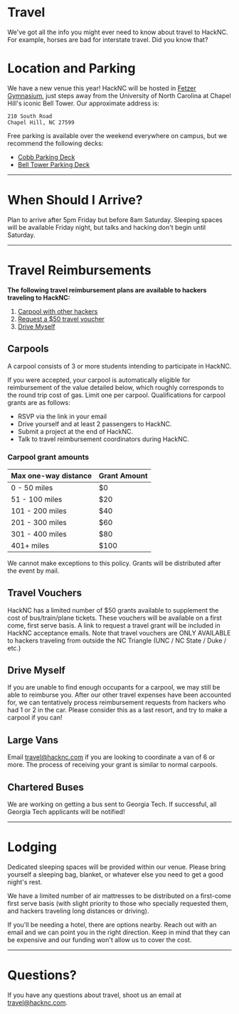 # Travel

We've got all the info you might ever need to know about travel to HackNC.  For example, horses are bad for interstate travel.  Did you know that?

# Location and Parking

We have a new venue this year!  HackNC will be hosted in [Fetzer Gymnasium](https://www.google.com/maps/place/Fetzer+Gym/@35.9090514,-79.0489666,17.25z/data=!4m5!3m4!1s0x0:0xb991103885fe76ce!8m2!3d35.909144!4d-79.0470493), just steps away from the University of North Carolina at Chapel Hill's iconic Bell Tower. Our approximate address is:
```
210 South Road
Chapel Hill, NC 27599
```

Free parking is available over the weekend everywhere on campus, but we recommend the following decks:
* [Cobb Parking Deck](https://www.google.com/maps/dir/Cobb+Parking+Deck,+Chapel+Hill,+NC+27514/Fetzer+Gym,+Student+Recreation+Center+%238610,+Chapel+Hill,+NC/@35.9105634,-79.0485263,17z/data=!3m1!4b1!4m14!4m13!1m5!1m1!1s0x89acc2ea68ddf24b:0x38f6620f02eadfae!2m2!1d-79.0456262!2d35.9117533!1m5!1m1!1s0x89acc2ebcfb4e35d:0xb991103885fe76ce!2m2!1d-79.0470491!2d35.9091438!3e2)
* [Bell Tower Parking Deck](https://www.google.com/maps/dir/Bell+Tower+Parking+Deck,+Chapel+Hill,+NC+27514,+United+States/Fetzer+Gym,+Chapel+Hill,+NC/@35.9082799,-79.0507205,17z/data=!4m14!4m13!1m5!1m1!1s0x89acc2eedc3bd00f:0x2dd3a16fc7f5b0c9!2m2!1d-79.0499983!2d35.9067!1m5!1m1!1s0x89acc2ebcfb4e35d:0xb991103885fe76ce!2m2!1d-79.0470491!2d35.9091438!3e2)

---

# When Should I Arrive?

Plan to arrive after 5pm Friday but before 8am Saturday. Sleeping spaces will be available Friday night, but talks and hacking don't begin until Saturday.

---

# Travel Reimbursements

**The following travel reimbursement plans are available to hackers traveling to HackNC:**

1. [Carpool with other hackers](#carpools)
2. [Request a $50 travel voucher](#travel-vouchers)
3. [Drive Myself](#drive-myself)

## Carpools

A carpool consists of 3 or more students intending to participate in HackNC.

If you were accepted, your carpool is automatically eligible for reimbursement of the value detailed below, which roughly corresponds to the round trip cost of gas. Limit one per carpool. Qualifications for carpool grants are as follows:

* RSVP via the link in your email
* Drive yourself and at least 2 passengers to HackNC.
* Submit a project at the end of HackNC.
* Talk to travel reimbursement coordinators during HackNC.

### Carpool grant amounts

| Max one-way distance | Grant Amount |
| ---                  | ---          |
|0 - 50 miles          | $0           |
|51 - 100 miles        | $20          |
|101 - 200 miles       | $40          |
|201 - 300 miles       | $60          |
|301 - 400 miles       | $80          |
|401+ miles            | $100         |


We cannot make exceptions to this policy. Grants will be distributed after the event by mail.

## Travel Vouchers

HackNC has a limited number of $50 grants available to supplement the cost of bus/train/plane tickets.  These vouchers will be available on a first come, first serve basis.  A link to request a travel grant will be included in HackNC acceptance emails.  Note that travel vouchers are ONLY AVAILABLE to hackers traveling from outside the NC Triangle (UNC / NC State / Duke / etc.)

## Drive Myself 

If you are unable to find enough occupants for a carpool, we may still be able to reimburse you.  After our other travel expenses have been accounted for, we can tentatively process reimbursement requests from hackers who had 1 or 2 in the car.  Please consider this as a last resort, and try to make a carpool if you can!

## Large Vans

Email [travel@hacknc.com](mailto:travel@hacknc.com) if you are looking to coordinate a van of 6 or more. The process of receiving your grant is similar to normal carpools.

## Chartered Buses

We are working on getting a bus sent to Georgia Tech. If successful, all Georgia Tech applicants will be notified!

---

# Lodging

Dedicated sleeping spaces will be provided within our venue.  Please bring yourself a sleeping bag, blanket, or whatever else you need to get a good night's rest.

We have a limited number of air mattresses to be distributed on a first-come first serve basis (with slight priority to those who specially requested them, and hackers traveling long distances or driving).

If you'll be needing a hotel, there are options nearby.  Reach out with an email and we can point you in the right direction.  Keep in mind that they can be expensive and our funding won't allow us to cover the cost.

---

# Questions?

If you have any questions about travel, shoot us an email at [travel@hacknc.com](mailto:travel@hacknc.com).
